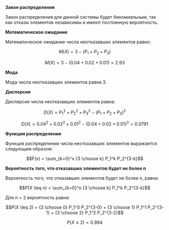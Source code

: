 

**Закон распределения**

Закон распределения для данной системы будет биномиальным, так как отказы элементов независимы и имеют постоянную вероятность.

**Математическое ожидание**

Математическое ожидание числа неотказавших элементов равно:

$$M(X)=3 - (P_1 + P_2 + P_3)$$

$$M(X)=3 - (0.04 + 0.02 + 0.01) = 2.93$$

**Мода**

Мода числа неотказавших элементов равна 3.

**Дисперсия**

Дисперсия числа неотказавших элементов равна:

$$D(X) = P_1^2 + P_2^2 + P_3^2 - (P_1 + P_2 + P_3)^2$$

$$D(X) = 0.04^2 + 0.02^2 + 0.01^2 - (0.04 + 0.02 + 0.01)^2 = 0.0791$$

**Функция распределения**

Функция распределения числа неотказавших элементов выражается следующим образом:

$$F(x) = \sum_{k=0}^x {3 \choose k} P_1^k P_2^{3-k}$$

**Вероятность того, что отказавших элементов будет не более n**

Вероятность того, что отказавших элементов будет не более n, равна:

$$P(X \leq n) = \sum_{k=0}^n {3 \choose k} P_1^k P_2^{3-k}$$

Для n = 2 вероятность равна:

$$P(X \leq 2) = {3 \choose 0} P_1^0 P_2^{3-0} + {3 \choose 1} P_1^1 P_2^{3-1} + {3 \choose 2} P_1^2 P_2^{3-2}$$

$$P(X \leq 2) = 0.984$$
